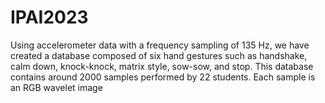 # IPAI2023
Using accelerometer data with a frequency sampling of 135 Hz, we have created a database composed of six hand gestures such as handshake, calm down, knock-knock, matrix style, sow-sow, and stop. This database contains around 2000 samples performed by 22 students. Each sample is an RGB wavelet image
